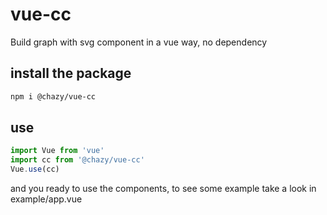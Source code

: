 # vue-cc
Build graph with svg component in a vue way, no dependency

## install the package
```bash
npm i @chazy/vue-cc
```
## use
```javascript
import Vue from 'vue'
import cc from '@chazy/vue-cc'
Vue.use(cc)
```

and you ready to use the components, to see some example take a look in example/app.vue
